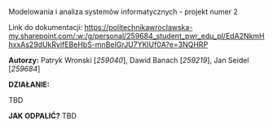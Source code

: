 Modelowania i analiza systemów informatycznych - projekt numer 2 

Link do dokumentacji: https://politechnikawroclawska-my.sharepoint.com/:w:/g/personal/259684_student_pwr_edu_pl/EdA2NkmHhxxAs29dUkRyifEBeHbS-mnBeIGrJU7YKlUf0A?e=3NQHRP

**Autorzy:** Patryk Wronski [_259040_], Dawid Banach [_259219_], Jan Seidel [_259684_]

**DZIAŁANIE:**

TBD

  

  **JAK ODPALIĆ?**
TBD


